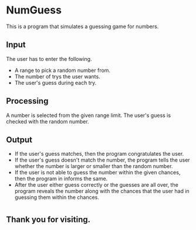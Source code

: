 # NumGuess
This is a program that simulates a guessing game for numbers.
## Input
The user has to enter the following.
* A range to pick a random number from.
* The number of trys the user wants.
* The user's guess during each try.
## Processing
A number is selected from the given range limit.
The user's guess is checked with the random number.  

## Output
* If the user's guess matches, then the program congratulates the user.  
* If the user's guess doesn't match the number, the program tells the user whether the number is larger or smaller than the random number.  
* If the user is not able to guess the number within the given chances, then the program in informs the same.
* After the user either guess correctly or the guesses are all over, the program reveals the number along with the chances that the user had in guessing them within the chances.
#
## Thank you for visiting.